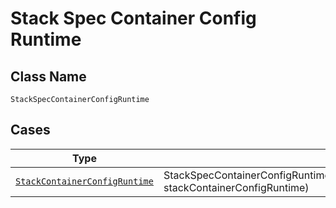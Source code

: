 
# Stack Spec Container Config Runtime

## Class Name

`StackSpecContainerConfigRuntime`

## Cases

| Type | Factory Method |
|  --- | --- |
| [`StackContainerConfigRuntime`](../../../doc/models/stack-container-config-runtime.md) | StackSpecContainerConfigRuntime.FromStackContainerConfigRuntime(StackContainerConfigRuntime stackContainerConfigRuntime) |

